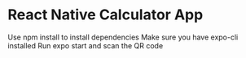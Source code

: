 # React Native Calculator App
Use npm install to install dependencies
Make sure you have expo-cli installed
Run expo start and scan the QR code
